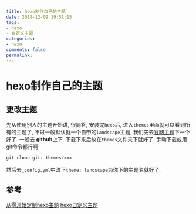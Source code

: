 ```yaml
---
title: hexo制作自己的主题
date: 2018-12-09 19:51:15
tags:
- hexo
- 自定义主题
categories:
- hexo
comments: false
permalink:
---
```


# hexo制作自己的主题

## 更改主题

先从使用别人的主题开始讲, 很简答, 安装完`hexo`后, 进入`themes`里面就可以看到所有的主题了, 不过一般默认就一个自带的`landscape`主题, 我们先去[官网主题](https://hexo.io/themes/)下一个好了. 一般去 **github**上下.
下载下来后放在`themes`文件夹下就好了. 手动下载或用git命令都行啊

```javascript
git clone git: themes/xxx
```

然后去`_config.yml`中改下`theme: landscape`为你下的主题名就好了.

## 

## 参考

[从零开始定制hexo主题](https://www.maintao.com/2014/hexo-theme-from-scratch/)
[hexo自定义主题](http://durant35.github.io/2016/01/26/hexo_%E8%87%AA%E5%AE%9A%E4%B9%89%E4%B8%BB%E9%A2%98/)